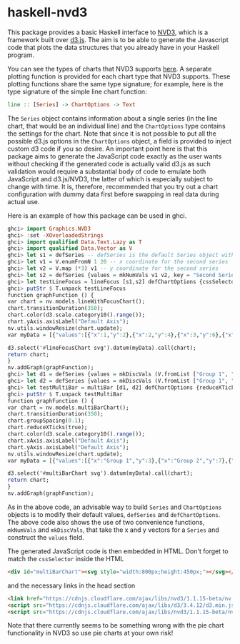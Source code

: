 haskell-nvd3
=============

This package provides a basic Haskell interface to [NVD3](http://nvd3.org/index.html), which is a framework built over [d3.js](http://d3js.org/). The aim is to be able to generate the Javascript code that plots the data structures that you already have in your Haskell program.

You can see the types of charts that NVD3 supports [here](http://nvd3.org/examples/index.html). A separate plotting function is provided for each chart type that NVD3 supports. These plotting functions share the same type signature; for example, here is the type signature of the simple line chart function:

```haskell
line :: [Series] -> ChartOptions -> Text
```

The `Series` object contains information about a single series (in the line chart, that would be an individual line) and the `ChartOptions` type contains the settings for the chart. Note that since it is not possible to put all the possible d3.js options in the `ChartOptions` object, a field is provided to inject custom d3 code if you so desire. An important point here is that this package aims to generate the JavaScript code exactly as the user wants without checking if the generated code is actually valid d3.js as such validation would require a substantial body of code to emulate both JavaScript and d3.js/NVD3, the latter of which is especially subject to change with time. It is, therefore, recommended that you try out a chart configuration with dummy data first before swapping in real data during actual use.

Here is an example of how this package can be used in ghci.

```haskell
ghci> import Graphics.NVD3
ghci> :set -XOverloadedStrings
ghci> import qualified Data.Text.Lazy as T
ghci> import qualified Data.Vector as V
ghci> let s1 = defSeries -- defSeries is the default Series object with some dummy data
ghci> let v1 = V.enumFromN 1 20 -- x coordinate for the second series
ghci> let v2 = V.map (*3) v1 -- y coordinate for the second series
ghci> let s2 = defSeries {values = mkNumVals v1 v2, key = "Second Series"}
ghci> let testLineFocus = lineFocus [s1,s2] defChartOptions {cssSelector = "#lineFocusChart svg", xAxis = Just defAxis {axisLabel = Nothing}, colorCategory = Just Category10}
ghci> putStr $ T.unpack testLineFocus
function graphFunction () {
var chart = nv.models.lineWithFocusChart();
chart.transitionDuration(350);
chart.color(d3.scale.category10().range());
chart.yAxis.axisLabel("Default Axis");
nv.utils.windowResize(chart.update);
var myData = [{"values":[{"x":1,"y":2},{"x":2,"y":4},{"x":3,"y":6},{"x":4,"y":8},{"x":5,"y":10},{"x":6,"y":12},{"x":7,"y":14},{"x":8,"y":16},{"x":9,"y":18},{"x":10,"y":20},{"x":11,"y":22},{"x":12,"y":24},{"x":13,"y":26},{"x":14,"y":28},{"x":15,"y":30},{"x":16,"y":32},{"x":17,"y":34},{"x":18,"y":36},{"x":19,"y":38},{"x":20,"y":40}],"key":"Default Series"},{"values":[{"x":1,"y":3},{"x":2,"y":6},{"x":3,"y":9},{"x":4,"y":12},{"x":5,"y":15},{"x":6,"y":18},{"x":7,"y":21},{"x":8,"y":24},{"x":9,"y":27},{"x":10,"y":30},{"x":11,"y":33},{"x":12,"y":36},{"x":13,"y":39},{"x":14,"y":42},{"x":15,"y":45},{"x":16,"y":48},{"x":17,"y":51},{"x":18,"y":54},{"x":19,"y":57},{"x":20,"y":60}],"key":"Second Series"}];

d3.select('#lineFocusChart svg').datum(myData).call(chart);
return chart;
}
nv.addGraph(graphFunction);
ghci> let d1 = defSeries {values = mkDiscVals (V.fromList ["Group 1", "Group 2", "Group 3", "Group 4", "Group 5"]) (V.fromList [3,7,2,4,8])}
ghci> let d2 = defSeries {values = mkDiscVals (V.fromList ["Group 1", "Group 2", "Group 3", "Group 4", "Group 5"]) (V.fromList [8,3,6,3,4]), key = "Second Series"}
ghci> let testMultiBar = multiBar [d1, d2] defChartOptions {reduceXTicks = Just True, cssSelector = "#multiBarChart svg", groupSpacing = Just 0.1, colorCategory = Just Category10}
ghci> putStr $ T.unpack testMultiBar
function graphFunction () {
var chart = nv.models.multiBarChart();
chart.transitionDuration(350);
chart.groupSpacing(0.1);
chart.reduceXTicks(true);
chart.color(d3.scale.category10().range());
chart.xAxis.axisLabel("Default Axis");
chart.yAxis.axisLabel("Default Axis");
nv.utils.windowResize(chart.update);
var myData = [{"values":[{"x":"Group 1","y":3},{"x":"Group 2","y":7},{"x":"Group 3","y":2},{"x":"Group 4","y":4},{"x":"Group 5","y":8}],"key":"Default Series"},{"values":[{"x":"Group 1","y":8},{"x":"Group 2","y":3},{"x":"Group 3","y":6},{"x":"Group 4","y":3},{"x":"Group 5","y":4}],"key":"Second Series"}];

d3.select('#multiBarChart svg').datum(myData).call(chart);
return chart;
}
nv.addGraph(graphFunction);
```
As in the above code, an advisable way to build `Series` and `ChartOptions` objects is to modify their default values, `defSeries` and `defChartOptions`. The above code also shows the use of two convenience functions, `mkNumVals` and `mkDiscVals`, that take the x and y vectors for a `Series` and construct the `values` field. 

The generated JavaScript code is then embedded in HTML. Don't forget to match the `cssSelector` inside the HTML

```html
<div id="multiBarChart"><svg style="width:800px;height:450px;"></svg></div>
```

and the necessary links in the head section

```html
<link href="https://cdnjs.cloudflare.com/ajax/libs/nvd3/1.1.15-beta/nv.d3.css" rel="stylesheet" />
<script src="https://cdnjs.cloudflare.com/ajax/libs/d3/3.4.12/d3.min.js"></script>
<script src="https://cdnjs.cloudflare.com/ajax/libs/nvd3/1.1.15-beta/nv.d3.min.js"></script>
```

Note that there currently seems to be something wrong with the pie chart functionality in NVD3 so use pie charts at your own risk!
